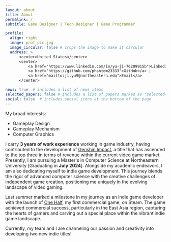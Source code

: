 ```yaml
---
layout: about
title: About
permalink: /
subtitle: Game Designer | Tech Designer | Game Programmer

profile:
  align: right
  image: prof_pic.jpg
  image_circular: false # crops the image to make it circular
  address: >
      <center>United States</center>
      <center>
          <a href="https://www.linkedin.com/in/yu-ji-76209915b">LinkedIn</a> | 
          <a href="https://github.com/phantom23333">GitHub</a> |
          <a href="mailto:ji.yu9@northeastern.edu">Email</a>
      </center>

news: true  # includes a list of news items
selected_papers: false # includes a list of papers marked as "selected={true}"
social: false  # includes social icons at the bottom of the page
---
```


My broad interests:
- Gameplay Design
- Gameplay Mechanism 
- Computer Graphics


I carry **3 years of work experience** working in game industry, having contributed to the development of [Genshin Impact](https://genshin.hoyoverse.com/en/), a title that has ascended to the top three in terms of revenue within the current video game market. Presently, I am pursuing a Master's in Computer Science at Northeastern University [Graduating in __July 2024__]. Alongside my academic endeavors, I am also dedicating myself to indie game development. This journey blends the rigor of advanced computer science with the creative challenges of independent game creation, positioning me uniquely in the evolving landscape of video gaming.

Last summer marked a milestone in my journey as an indie game developer with the launch of [One Half](https://store.steampowered.com/app/1998450/_/), my first commercial game, on Steam. The game achieved commercial success, particularly in the East Asia region, capturing the hearts of gamers and carving out a special place within the vibrant indie game landscape.

Currently, my team and I are channeling our passion and creativity into developing two new indie titles!

<!-- I'm currently studying Advanced Computer Vision courses at the Princeton University under [Prof. Jia Deng](https://www.cs.princeton.edu/~jiadeng/) and [Prof. Olga Russakovsky](https://www.cs.princeton.edu/~olgarus/). -->


<!-- Link to your social media connections, too. This theme is set up to use [Font Awesome icons](http://fortawesome.github.io/Font-Awesome/) and [Academicons](https://jpswalsh.github.io/academicons/), like the ones below. Add your Facebook, Twitter, LinkedIn, Google Scholar, or just disable all of them. -->

